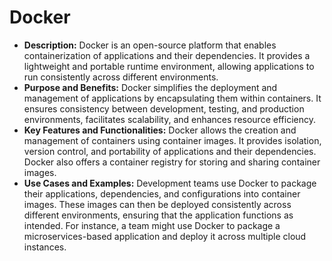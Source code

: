 # Docker

-   **Description:** Docker is an open-source platform that enables containerization of applications and their dependencies. It provides a lightweight and portable runtime environment, allowing applications to run consistently across different environments.
-   **Purpose and Benefits:** Docker simplifies the deployment and management of applications by encapsulating them within containers. It ensures consistency between development, testing, and production environments, facilitates scalability, and enhances resource efficiency.
-   **Key Features and Functionalities:** Docker allows the creation and management of containers using container images. It provides isolation, version control, and portability of applications and their dependencies. Docker also offers a container registry for storing and sharing container images.
-   **Use Cases and Examples:** Development teams use Docker to package their applications, dependencies, and configurations into container images. These images can then be deployed consistently across different environments, ensuring that the application functions as intended. For instance, a team might use Docker to package a microservices-based application and deploy it across multiple cloud instances.
